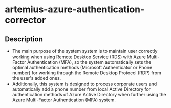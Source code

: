 # artemius-azure-authentication-corrector
## Description
* The main purpose of the system system is to maintain user correctly working when using Remote Desktop Service (RDS) with Azure Multi-Factor Authentication (MFA), so the system automatically sets the optimal authentication methods (Microsoft Authenticator or Phone number) for working through the Remote Desktop Protocol (RDP) from the user's added ones. 
* Additionally, this system is designed to process corporate users and automatically add a phone number from local Active Directory for authentication methods of Azure Active Directory when further using the Azure Multi-Factor Authentication (MFA) system. 

